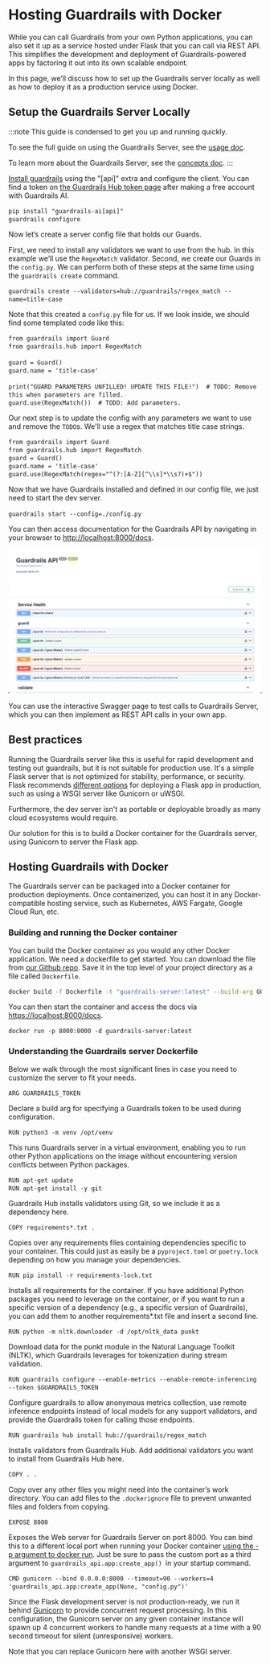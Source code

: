 # Hosting Guardrails with Docker

While you can call Guardrails from your own Python applications, you can also set it up as a service hosted under Flask that you can call via REST API. This simplifies the development and deployment of Guardrails-powered apps by factoring it out into its own scalable endpoint. 

In this page, we’ll discuss how to set up the Guardrails server locally as well as how to deploy it as a production service using Docker. 

## Setup the Guardrails Server Locally

:::note
This guide is condensed to get you up and running quickly.

To see the full guide on using the Guardrails Server, see the [usage doc](/docs/getting_started/guardrails_server).

To learn more about the Guardrails Server, see the [concepts doc](/docs/concepts/deploying).
:::

[Install guardrails](https://www.guardrailsai.com/docs/guardrails_ai/installation) using the "[api]" extra and configure the client. You can find a token on [the Guardrails Hub token page](https://hub.guardrailsai.com/tokens) after making a free account with Guardrails AI.  


```
pip install "guardrails-ai[api]"
guardrails configure
```

Now let’s create a server config file that holds our Guards.

First, we need to install any validators we want to use from the hub. In this example we’ll use the `RegexMatch` validator. Second, we  create our Guards in the `config.py`. We can perform both of these steps at the same time using the `guardrails create` command.


```
guardrails create --validators=hub://guardrails/regex_match --name=title-case
```


Note that this created a `config.py` file for us. If we look inside, we should find some templated code like this:


```
from guardrails import Guard
from guardrails.hub import RegexMatch

guard = Guard()
guard.name = 'title-case'

print("GUARD PARAMETERS UNFILLED! UPDATE THIS FILE!")  # TODO: Remove this when parameters are filled.
guard.use(RegexMatch())  # TODO: Add parameters.
```


Our next step is to update the config with any parameters we want to use and remove the `TODO`s. We'll use a regex that matches title case strings.


```
from guardrails import Guard
from guardrails.hub import RegexMatch
guard = Guard()
guard.name = 'title-case'
guard.use(RegexMatch(regex="^(?:[A-Z][^\\s]*\\s?)+$"))
```


Now that we have Guardrails installed and defined in our config file, we just need to start the dev server.

`guardrails start --config=./config.py`


You can then access documentation for the Guardrails API by navigating in your browser to [http://localhost:8000/docs](http://localhost:8000/docs). 

![alt_text](./assets/openapi_server_docs.png "image_tooltip")


You can use the interactive Swagger page to test calls to Guardrails Server, which you can then implement as REST API calls in your own app.


## Best practices
Running the Guardrails server like this is useful for rapid development and testing out guardrails, but it is not suitable for production use. It's a simple Flask server that is not optimized for stability, performance, or security. Flask recommends [different options](https://flask.palletsprojects.com/en/2.3.x/deploying/) for deploying a Flask app in production, such as using a WSGI server like Gunicorn or uWSGI.

Furthermore, the dev server isn't as portable or deployable broadly as many cloud ecosystems would require.

Our solution for this is to build a Docker container for the Guardrails server, using Gunicorn to server the Flask app.

## Hosting Guardrails with Docker

The Guardrails server can be packaged into a Docker container for production deployments. Once containerized, you can host it in any Docker-compatible hosting service, such as Kubernetes, AWS Fargate, Google Cloud Run, etc.


### Building and running the Docker container 

You can build the Docker container as you would any other Docker application.
We need a dockerfile to get started. You can download the file from [our Github repo](https://github.com/guardrails-ai/guardrails-lite-server/blob/main/Dockerfile). Save it in the top level of your project directory as a file called `Dockerfile`.


```bash
docker build -f Dockerfile -t "guardrails-server:latest" --build-arg GUARDRAILS_TOKEN=YOUR_TOKEN_HERE .
```


You can then start the container and access the docs via [https://localhost:8000/docs](https://localhost:8000/docs).


```
docker run -p 8000:8000 -d guardrails-server:latest
```



### Understanding the Guardrails server Dockerfile 
Below we walk through the most significant lines in case you need to customize the server to fit your needs. 


```
ARG GUARDRAILS_TOKEN
```


Declare a build arg for specifying a Guardrails token to be used during configuration.


```
RUN python3 -m venv /opt/venv
```


This runs Guardrails server in a virtual environment, enabling you to run other Python applications on the image without encountering version conflicts between Python packages. 


```
RUN apt-get update
RUN apt-get install -y git
```


Guardrails Hub installs validators using Git, so we include it as a dependency here. 


```
COPY requirements*.txt .
```


Copies over any requirements files containing dependencies  specific to your container. This could just as easily be a `pyproject.toml` or `poetry.lock` depending on how you manage your dependencies.


```
RUN pip install -r requirements-lock.txt
```


Installs all requirements for the container. If you have additional Python packages you need to leverage on the container, or if you want to run a specific version of a dependency (e.g., a specific version of Guardrails), you can add them to another requirements*.txt file and insert a second line. 


```
RUN python -m nltk.downloader -d /opt/nltk_data punkt
```


Download data for the punkt module in the Natural Language Toolkit (NLTK), which Guardrails leverages for tokenization during stream validation.


```
RUN guardrails configure --enable-metrics --enable-remote-inferencing  --token $GUARDRAILS_TOKEN
```


Configure guardrails to allow anonymous metrics collection, use remote inference endpoints instead of local models for any support validators, and provide the Guardrails token for calling those endpoints.


```
RUN guardrails hub install hub://guardrails/regex_match
```


Installs validators from Guardrails Hub. Add additional validators you want to install from Guardrails Hub here. 


```
COPY . .
```


Copy over any other files you might need into the container’s work directory. You can add files to the `.dockerignore` file to prevent unwanted files and folders from copying.


```
EXPOSE 8000
```


Exposes the Web server for Guardrails Server on port 8000. You can bind this to a different local port when running your Docker container [using the -p argument to docker run](https://docs.docker.com/network/).  Just be sure to pass the custom port as a third argument to `guardrails_api.app:create_app() `in your startup command.


```
CMD gunicorn --bind 0.0.0.0:8000 --timeout=90 --workers=4 'guardrails_api.app:create_app(None, "config.py")'
```


Since the Flask development server is not production-ready, we run it behind [Gunicorn](https://gunicorn.org/) to provide concurrent request processing. In this configuration, the Gunicorn server on any given container instance will spawn up 4 concurrent workers to handle many requests at a time with a 90 second timeout for silent (unresponsive) workers. 

Note that you can replace Gunicorn here with another WSGI server.